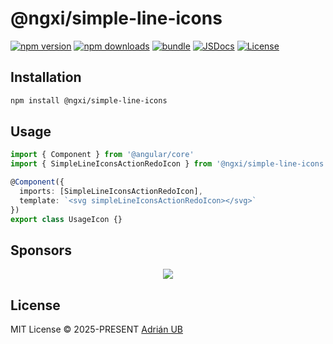 # @ngxi/simple-line-icons

[![npm version][npm-version-src]][npm-version-href]
[![npm downloads][npm-downloads-src]][npm-downloads-href]
[![bundle][bundle-src]][bundle-href]
[![JSDocs][jsdocs-src]][jsdocs-href]
[![License][license-src]][license-href]

## Installation

```sh
npm install @ngxi/simple-line-icons
```

## Usage

```ts
import { Component } from '@angular/core'
import { SimpleLineIconsActionRedoIcon } from '@ngxi/simple-line-icons'

@Component({
  imports: [SimpleLineIconsActionRedoIcon],
  template: `<svg simpleLineIconsActionRedoIcon></svg>`
})
export class UsageIcon {}
```

## Sponsors

<p align="center">
  <a href="https://cdn.jsdelivr.net/gh/adrian-ub/static/sponsors.svg">
    <img src='https://cdn.jsdelivr.net/gh/adrian-ub/static/sponsors.svg'/>
  </a>
</p>

## License

MIT License © 2025-PRESENT [Adrián UB](https://github.com/adrian-ub)

<!-- Badges -->

[npm-version-src]: https://img.shields.io/npm/v/@ngxi/simple-line-icons?style=flat&colorA=080f12&colorB=1fa669
[npm-version-href]: https://npmjs.com/package/@ngxi/simple-line-icons
[npm-downloads-src]: https://img.shields.io/npm/dm/@ngxi/simple-line-icons?style=flat&colorA=080f12&colorB=1fa669
[npm-downloads-href]: https://npmjs.com/package/@ngxi/simple-line-icons
[bundle-src]: https://img.shields.io/bundlephobia/minzip/@ngxi/simple-line-icons?style=flat&colorA=080f12&colorB=1fa669&label=minzip
[bundle-href]: https://bundlephobia.com/result?p=@ngxi/simple-line-icons
[license-src]: https://img.shields.io/npm/l/@ngxi/simple-line-icons?style=flat&colorA=080f12&colorB=1fa669
[license-href]: https://github.com/adrian-ub/ngxi/blob/main/LICENSE
[jsdocs-src]: https://img.shields.io/badge/jsdocs-reference-080f12?style=flat&colorA=080f12&colorB=1fa669
[jsdocs-href]: https://www.jsdocs.io/package/@ngxi/simple-line-icons
